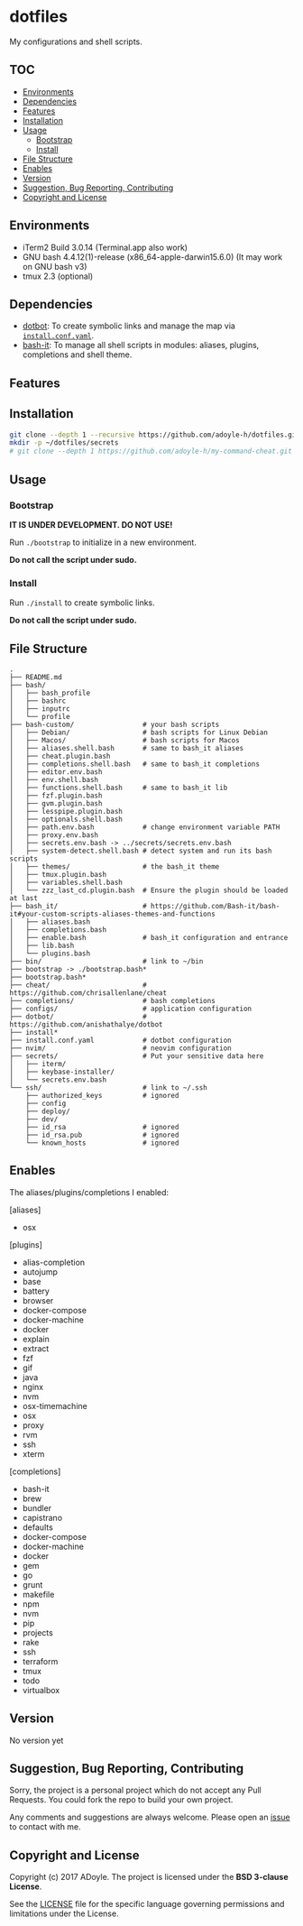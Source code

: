 # dotfiles

My configurations and shell scripts.

## TOC

<!-- MarkdownTOC GFM -->

- [Environments](#environments)
- [Dependencies](#dependencies)
- [Features](#features)
- [Installation](#installation)
- [Usage](#usage)
    - [Bootstrap](#bootstrap)
    - [Install](#install)
- [File Structure](#file-structure)
- [Enables](#enables)
- [Version](#version)
- [Suggestion, Bug Reporting, Contributing](#suggestion-bug-reporting-contributing)
- [Copyright and License](#copyright-and-license)

<!-- /MarkdownTOC -->

## Environments

- iTerm2 Build 3.0.14 (Terminal.app also work)
- GNU bash 4.4.12(1)-release (x86_64-apple-darwin15.6.0) (It may work on GNU bash v3)
- tmux 2.3 (optional)

## Dependencies

- [dotbot][]: To create symbolic links and manage the map via [`install.conf.yaml`](./install.conf.yaml).
- [bash-it][]: To manage all shell scripts in modules: aliases, plugins, completions and shell theme.

## Features

## Installation

```sh
git clone --depth 1 --recursive https://github.com/adoyle-h/dotfiles.git ~/dotfiles
mkdir -p ~/dotfiles/secrets
# git clone --depth 1 https://github.com/adoyle-h/my-command-cheat.git ~/dotfiles/cheat
```

## Usage

### Bootstrap

**IT IS UNDER DEVELOPMENT. DO NOT USE!**

Run `./bootstrap` to initialize in a new environment.

**Do not call the script under sudo.**

### Install

Run `./install` to create symbolic links.

**Do not call the script under sudo.**

## File Structure

```
.
├── README.md
├── bash/
│   ├── bash_profile
│   ├── bashrc
│   ├── inputrc
│   └── profile
├── bash-custom/                 # your bash scripts
│   ├── Debian/                  # bash scripts for Linux Debian
│   ├── Macos/                   # bash scripts for Macos
│   ├── aliases.shell.bash       # same to bash_it aliases
│   ├── cheat.plugin.bash
│   ├── completions.shell.bash   # same to bash_it completions
│   ├── editor.env.bash
│   ├── env.shell.bash
│   ├── functions.shell.bash     # same to bash_it lib
│   ├── fzf.plugin.bash
│   ├── gvm.plugin.bash
│   ├── lesspipe.plugin.bash
│   ├── optionals.shell.bash
│   ├── path.env.bash            # change environment variable PATH
│   ├── proxy.env.bash
│   ├── secrets.env.bash -> ../secrets/secrets.env.bash
│   ├── system-detect.shell.bash # detect system and run its bash scripts
│   ├── themes/                  # the bash_it theme
│   ├── tmux.plugin.bash
│   ├── variables.shell.bash
│   └── zzz_last_cd.plugin.bash  # Ensure the plugin should be loaded at last
├── bash_it/                     # https://github.com/Bash-it/bash-it#your-custom-scripts-aliases-themes-and-functions
│   ├── aliases.bash
│   ├── completions.bash
│   ├── enable.bash              # bash_it configuration and entrance
│   ├── lib.bash
│   └── plugins.bash
├── bin/                         # link to ~/bin
├── bootstrap -> ./bootstrap.bash*
├── bootstrap.bash*
├── cheat/                       # https://github.com/chrisallenlane/cheat
├── completions/                 # bash completions
├── configs/                     # application configuration
├── dotbot/                      # https://github.com/anishathalye/dotbot
├── install*
├── install.conf.yaml            # dotbot configuration
├── nvim/                        # neovim configuration
├── secrets/                     # Put your sensitive data here
│   ├── iterm/
│   ├── keybase-installer/
│   └── secrets.env.bash
└── ssh/                         # link to ~/.ssh
    ├── authorized_keys          # ignored
    ├── config
    ├── deploy/
    ├── dev/
    ├── id_rsa                   # ignored
    ├── id_rsa.pub               # ignored
    └── known_hosts              # ignored
```

## Enables

The aliases/plugins/completions I enabled:

[aliases]

- osx

[plugins]

- alias-completion
- autojump
- base
- battery
- browser
- docker-compose
- docker-machine
- docker
- explain
- extract
- fzf
- gif
- java
- nginx
- nvm
- osx-timemachine
- osx
- proxy
- rvm
- ssh
- xterm

[completions]

- bash-it
- brew
- bundler
- capistrano
- defaults
- docker-compose
- docker-machine
- docker
- gem
- go
- grunt
- makefile
- npm
- nvm
- pip
- projects
- rake
- ssh
- terraform
- tmux
- todo
- virtualbox


## Version

No version yet

## Suggestion, Bug Reporting, Contributing

Sorry, the project is a personal project which do not accept any Pull Requests.
You could fork the repo to build your own project.

Any comments and suggestions are always welcome. Please open an [issue][] to contact with me.

## Copyright and License

Copyright (c) 2017 ADoyle. The project is licensed under the **BSD 3-clause License**.

See the [LICENSE][] file for the specific language governing permissions and limitations under the License.


<!-- links -->

[issue]: https://github.com/adoyle-h/dotfiles/issues
[LICENSE]: ./LICENSE

<!-- links -->

[dotbot]: https://github.com/anishathalye/dotbot/
[bash-it]: https://github.com/Bash-it/bash-it
